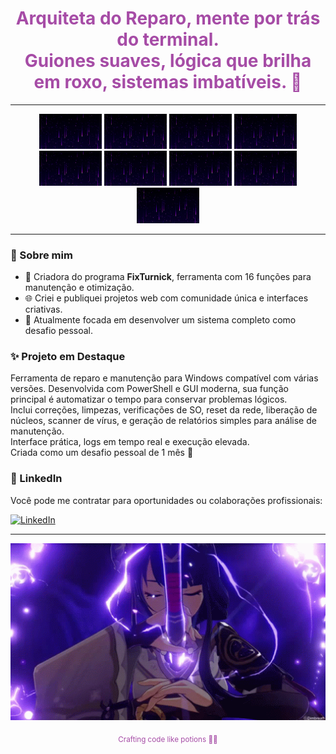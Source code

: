 <div align="center">
  <h1 style="color:#a64ca6">Arquiteta do Reparo, mente por trás do terminal.<br>Guiones suaves, lógica que brilha em roxo, sistemas imbatíveis. 💜</h1>
</div>

---

<p align="center">
  <img src="15.gif" width="100">
  <img src="16.gif" width="100">
  <img src="15.gif" width="100">
  <img src="16.gif" width="100">
  <img src="15.gif" width="100">
  <img src="16.gif" width="100">
  <img src="16.gif" width="100">
  <img src="16.gif" width="100">
  <img src="16.gif" width="100">
</p>

---

### 💜 Sobre mim

<ul>
  <li>🔧 Criadora do programa <strong>FixTurnick</strong>, ferramenta com 16 funções para manutenção e otimização.</li>
  <li>🌐 Criei e publiquei projetos web com comunidade única e interfaces criativas.</li>
  <li>🎯 Atualmente focada em desenvolver um sistema completo como desafio pessoal.</li>
</ul>

<h3>✨ Projeto em Destaque</h3>

<p>
  Ferramenta de reparo e manutenção para Windows compatível com várias versões. Desenvolvida com PowerShell e GUI moderna, sua função principal é automatizar o tempo para conservar problemas lógicos. <br>
  Inclui correções, limpezas, verificações de SO, reset da rede, liberação de núcleos, scanner de vírus, e geração de relatórios simples para análise de manutenção. <br>
  Interface prática, logs em tempo real e execução elevada.<br>
  Criada como um desafio pessoal de 1 mês 💜
</p>

### 💼 LinkedIn
Você pode me contratar para oportunidades ou colaborações profissionais:

[![LinkedIn](https://img.shields.io/badge/LinkedIn-Sturnick-blue?style=flat&logo=linkedin)](https://www.linkedin.com/in/angelys-geraldine-sanchez)

---

<p align="center">
  <img src="747.gif" alt="Galaxy Snake" width="600" />
</p>

<div align="center">
  <sub style="color:#a64ca6">Crafting code like potions 🧪✨</sub>
</div>
